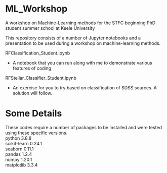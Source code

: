 # ML_Workshop
A workshop on Machine-Learning methods for the STFC beginning PhD student summer school at Keele University

This repository consists of a number of Jupyter notebooks and a presentation to be used during a workshop
on machine-learning methods.

RFClassification_Student.ipynb
*  A notebook that you can run along with me to demonstrate various features of coding

RFStellar_Classifier_Student.ipynb
*  An exercise for you to try based on classification of SDSS sources. A solution will follow.

# Some Details

These codes require a number of packages to be installed and were tested using these specific versions.  
python 3.8.8  
scikit-learn 0.24.1  
seaborn 0.11.1  
pandas 1.2.4  
numpy 1.20.1  
matplotlib  3.3.4  

